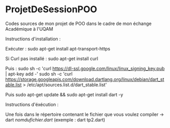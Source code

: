 # ProjetDeSessionPOO
Codes sources de mon projet de POO dans le cadre de mon échange Académique à l'UQAM

Instructions d'installation :

Exécuter :
sudo apt-get install apt-transport-https

Si Curl pas installé : 
sudo apt-get install curl

Puis :
sudo sh -c 'curl https://dl-ssl.google.com/linux/linux_signing_key.pub | apt-key add -'
sudo sh -c 'curl https://storage.googleapis.com/download.dartlang.org/linux/debian/dart_stable.list > /etc/apt/sources.list.d/dart_stable.list'

Puis 
sudo apt-get update && sudo apt-get install dart -y


Instructions d'éxécution :

Une fois dans le répertoire contenant le fichier que vous voulez compiler ->
dart *nomdufichier.dart* 
(exemple : dart tp2.dart)
